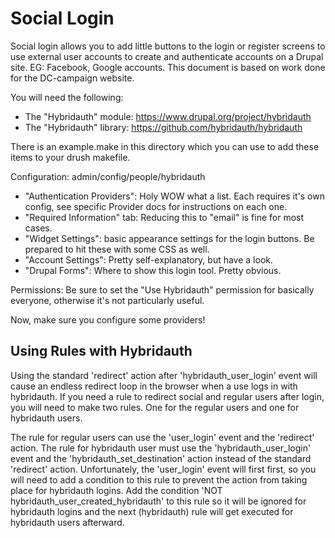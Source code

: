 Social Login
=======

Social login allows you to add little buttons to the login or register screens to use external user accounts to create and authenticate accounts on a Drupal site. EG: Facebook, Google accounts. This document is based on work done for the DC-campaign website.

You will need the following:

- The "Hybridauth" module: https://www.drupal.org/project/hybridauth
- The "Hybridauth" library: https://github.com/hybridauth/hybridauth

There is an example.make in this directory which you can use to add these items to your drush makefile.

Configuration:
admin/config/people/hybridauth

- "Authentication Providers": Holy WOW what a list. Each requires it's own config, see specific Provider docs for instructions on each one.
- "Required Information" tab: Reducing this to "email" is fine for most cases.
- "Widget Settings": basic appearance settings for the login buttons. Be prepared to hit these with some CSS as well.
- "Account Settings": Pretty self-explanatory, but have a look.
- "Drupal Forms": Where to show this login tool. Pretty obvious.

Permissions:
Be sure to set the "Use Hybridauth" permission for basically everyone, otherwise it's not particularly useful.

Now, make sure you configure some providers!

Using Rules with Hybridauth
---------------------------

Using the standard 'redirect' action after 'hybridauth_user_login' event will cause an endless redirect loop in the browser when a use logs in with hybridauth. If you need a rule to redirect social and regular users after login, you will need to make two rules. One for the regular users and one for hybridauth users. 

The rule for regular users can use the 'user_login' event and the 'redirect' action. The rule for hybridauth user must use the 'hybridauth_user_login' event and the 'hybridauth_set_destination' action instead of the standard 'redirect' action. Unfortunately, the 'user_login' event will first first, so you will need to add a condition to this rule to prevent the action from taking place for hybridauth logins. Add the condition 'NOT hybridauth_user_created_hybridauth' to this rule so it will be ignored for hybridauth logins and the next (hybridauth) rule will get executed for hybridauth users afterward. 
